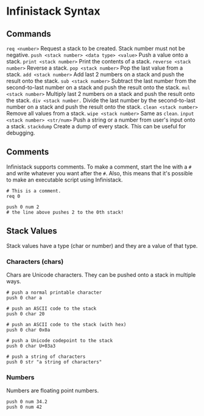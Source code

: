 
# Infinistack Syntax

## Commands

`req <number>` Request a stack to be created. Stack number must not be negative.
`push <stack number> <data type> <value>` Push a value onto a stack.
`print <stack number>` Print the contents of a stack.
`reverse <stack number>` Reverse a stack.
`pop <stack number>` Pop the last value from a stack.
`add <stack number>` Add last 2 numbers on a stack and push the result onto the stack.
`sub <stack number>` Subtract the last number from the second-to-last number on a stack and push the result onto the stack.
`mul <stack number>` Multiply last 2 numbers on a stack and push the result onto the stack.
`div <stack number.` Divide the last number by the second-to-last number on a stack and push the result onto the stack.
`clean <stack number>` Remove all values from a stack.
`wipe <stack number>` Same as `clean`.
`input <stack number> <str/num>` Push a string or a number from user's input onto a stack.
`stackdump` Create a dump of every stack. This can be useful for debugging.

## Comments

Infinistack supports comments. To make a comment, start the lne with a `#` and write whatever you want after the `#`. Also, this means that it's possible to make an executable script using Infinistack.

```
# This is a comment.
req 0

push 0 num 2
# the line above pushes 2 to the 0th stack!
```

## Stack Values

Stack values have a type (char or number) and they are a value of that type.

### Characters (chars)

Chars are Unicode characters. They can be pushed onto a stack in multiple ways.

```
# push a normal printable character
push 0 char a

# push an ASCII code to the stack
push 0 char 20

# push an ASCII code to the stack (with hex)
push 0 char 0x0a

# push a Unicode codepoint to the stack
push 0 char U+03a3

# push a string of characters
push 0 str "a string of characters"
```

### Numbers

Numbers are floating point numbers.

```
push 0 num 34.2
push 0 num 42
```
